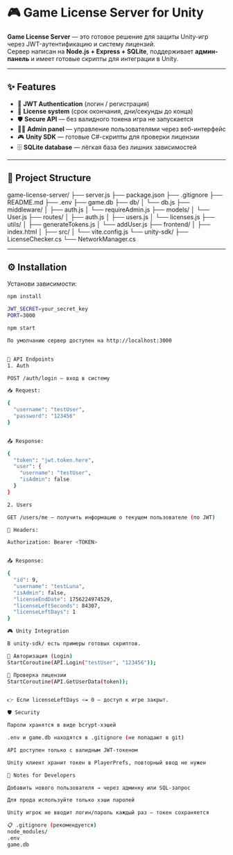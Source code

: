 # 🎮 Game License Server for Unity

**Game License Server** — это готовое решение для защиты Unity-игр через JWT-аутентификацию и систему лицензий.  
Сервер написан на **Node.js + Express + SQLite**, поддерживает **админ-панель** и имеет готовые скрипты для интеграции в Unity.  

---

## ✨ Features

- 🔑 **JWT Authentication** (логин / регистрация)
- 📅 **License system** (срок окончания, дни/секунды до конца)
- 🛡 **Secure API** — без валидного токена игра не запускается
- 👨‍💻 **Admin panel** — управление пользователями через веб-интерфейс
- 🎮 **Unity SDK** — готовые C#-скрипты для проверки лицензии
- 🗄 **SQLite database** — лёгкая база без лишних зависимостей

---

## 📂 Project Structure

game-license-server/
├── server.js
├── package.json
├── .gitignore
├── README.md
├── .env
├── game.db
├── db/
│ └── db.js
├── middleware/
│ ├── auth.js
│ └── requireAdmin.js
├── models/
│ └── User.js
├── routes/
│ ├── auth.js
│ ├── users.js
│ └── licenses.js
├── utils/
│ ├── generateTokens.js
│ └── addUser.js
├── frontend/
│ ├── index.html
│ ├── src/
│ └── vite.config.js
└── unity-sdk/
├── LicenseChecker.cs
└── NetworkManager.cs



---

## ⚙️ Installation

Установи зависимости:

```bash
npm install

JWT_SECRET=your_secret_key
PORT=3000

npm start

По умолчанию сервер доступен на http://localhost:3000


🔌 API Endpoints
1. Auth

POST /auth/login — вход в систему

📥 Request:

{
  "username": "testUser",
  "password": "123456"
}


📤 Response:

{
  "token": "jwt.token.here",
  "user": {
    "username": "testUser",
    "isAdmin": false
  }
}

2. Users

GET /users/me — получить информацию о текущем пользователе (по JWT)

🔑 Headers:

Authorization: Bearer <TOKEN>


📤 Response:

{
  "id": 9,
  "username": "testLuna",
  "isAdmin": false,
  "licenseEndDate": 1756224974529,
  "licenseLeftSeconds": 84307,
  "licenseLeftDays": 1
}

🎮 Unity Integration

В unity-sdk/ есть примеры готовых скриптов.

🔑 Авторизация (Login)
StartCoroutine(API.Login("testUser", "123456"));

📅 Проверка лицензии
StartCoroutine(API.GetUserData(token));


👉 Если licenseLeftDays <= 0 — доступ к игре закрыт.

🛡 Security

Пароли хранятся в виде bcrypt-хэшей

.env и game.db находятся в .gitignore (не попадают в git)

API доступен только с валидным JWT-токеном

Unity клиент хранит токен в PlayerPrefs, повторный ввод не нужен

📌 Notes for Developers

Добавить нового пользователя → через админку или SQL-запрос

Для прода используйте только хэши паролей

Unity игрок не вводит логин/пароль каждый раз — токен сохраняется

📋 .gitignore (рекомендуется)
node_modules/
.env
game.db
